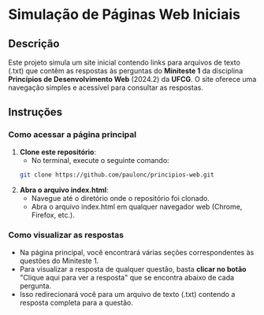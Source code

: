 # Simulação de Páginas Web Iniciais

## Descrição
Este projeto simula um site inicial contendo links para arquivos de texto (.txt) que contêm as respostas às perguntas do **Miniteste 1** da disciplina **Princípios de Desenvolvimento Web** (2024.2) da **UFCG**. O site oferece uma navegação simples e acessível para consultar as respostas.

## Instruções

### Como acessar a página principal
1. **Clone este repositório**:
   - No terminal, execute o seguinte comando:
   ```bash
   git clone https://github.com/paulonc/principios-web.git
   ```
2. **Abra o arquivo index.html**:
    - Navegue até o diretório onde o repositório foi clonado.
    - Abra o arquivo index.html em qualquer navegador web (Chrome, Firefox, etc.).

### Como visualizar as respostas
- Na página principal, você encontrará várias seções correspondentes às questões do Miniteste 1.
- Para visualizar a resposta de qualquer questão, basta **clicar no botão** "Clique aqui para ver a resposta" que se encontra abaixo de cada pergunta.
- Isso redirecionará você para um arquivo de texto (.txt) contendo a resposta completa para a questão.